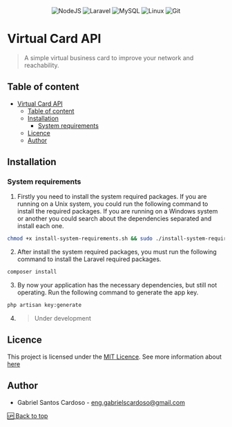 <div align="center">
  <img src="https://img.shields.io/badge/Node.js-43853D?style=for-the-badge&logo=node.js&logoColor=white" alt="NodeJS" />
  <img src="https://img.shields.io/badge/Laravel-FF2D20?style=for-the-badge&logo=laravel&logoColor=white" alt="Laravel" />
  <img src="https://img.shields.io/badge/MySQL-00000F?style=for-the-badge&logo=mysql&logoColor=white" alt="MySQL" />
  <img src="https://img.shields.io/badge/Linux-E34F26?style=for-the-badge&logo=linux&logoColor=black" alt="Linux" />
  <img src="https://img.shields.io/badge/Git-E34F26?style=for-the-badge&logo=git&logoColor=white" alt="Git" />
</div>

# Virtual Card API

> A simple virtual business card to improve your network and reachability.

## Table of content

- [Virtual Card API](#virtual-card-api)
  - [Table of content](#table-of-content)
  - [Installation](#installation)
    - [System requirements](#system-requirements)
  - [Licence](#licence)
  - [Author](#author)

## Installation

### System requirements

1. Firstly you need to install the system required packages. If you are running on a Unix system, you could run the following command to install the required packages. If you are running on a Windows system or another you could search about the dependencies separated and install each one.

```bash
chmod +x install-system-requirements.sh && sudo ./install-system-requirements.sh
```

2. After install the system required packages, you must run the following command to install the Laravel required packages.

```bash
composer install
```

3. By now your application has the necessary dependencies, but still not operating. Run the following command to generate the app key.

```bash
php artisan key:generate
```

4. > Under development

## Licence

This project is licensed under the [MIT Licence](LICENSE.md). See more information about [here](https://opensource.org/license/mit/)

## Author

-   Gabriel Santos Cardoso - [eng.gabrielscardoso@gmail.com](mailto:eng.gabrielscardoso@gmail.com)

[🆙 Back to top](#virtual-card-api)

